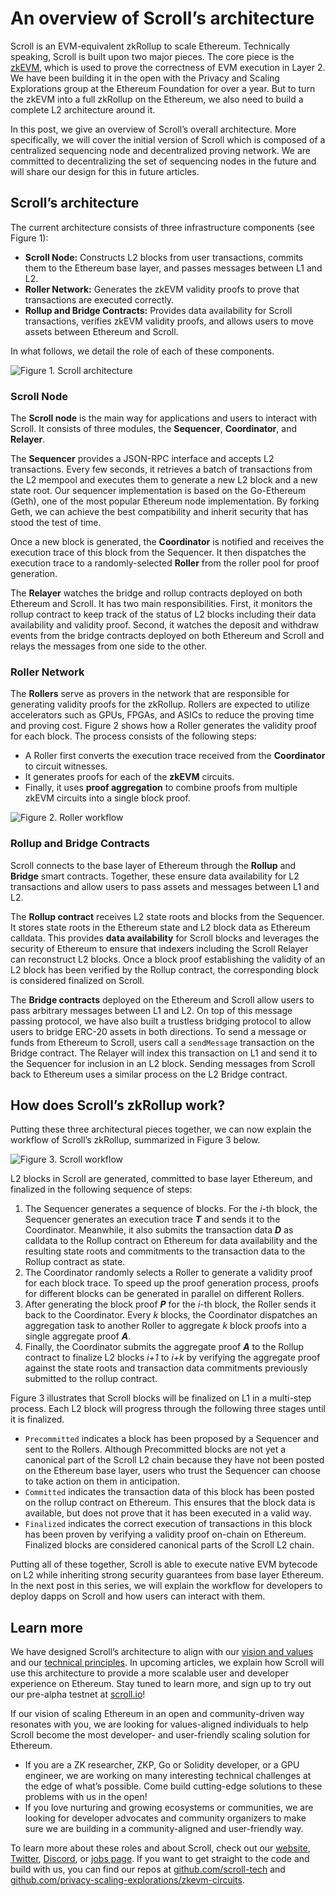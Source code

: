 # An overview of Scroll’s architecture

Scroll is an EVM-equivalent zkRollup to scale Ethereum. Technically speaking, Scroll is built upon two major pieces. The core piece is the [zkEVM](https://scroll.io/blog/zkEVM), which is used to prove the correctness of EVM execution in Layer 2. We have been building it in the open with the Privacy and Scaling Explorations group at the Ethereum Foundation for over a year. But to turn the zkEVM into a full zkRollup on the Ethereum, we also need to build a complete L2 architecture around it.

In this post, we give an overview of Scroll’s overall architecture. More specifically, we will cover the initial version of Scroll which is composed of a centralized sequencing node and decentralized proving network. We are committed to decentralizing the set of sequencing nodes in the future and will share our design for this in future articles.

## Scroll’s architecture

The current architecture consists of three infrastructure components (see Figure 1):

- **Scroll Node:** Constructs L2 blocks from user transactions, commits them to the Ethereum base layer, and passes messages between L1 and L2.
- **Roller Network:** Generates the zkEVM validity proofs to prove that transactions are executed correctly.
- **Rollup and Bridge Contracts:** Provides data availability for Scroll transactions, verifies zkEVM validity proofs, and allows users to move assets between Ethereum and Scroll.

In what follows, we detail the role of each of these components.

![Figure 1. Scroll architecture](https://i.imgur.com/oLlyhIx.png)

### Scroll Node

The **Scroll node** is the main way for applications and users to interact with Scroll. It consists of three modules, the **Sequencer**, **Coordinator**, and **Relayer**.

The **Sequencer** provides a JSON-RPC interface and accepts L2 transactions. Every few seconds, it retrieves a batch of transactions from the L2 mempool and executes them to generate a new L2 block and a new state root. Our sequencer implementation is based on the Go-Ethereum (Geth), one of the most popular Ethereum node implementation. By forking Geth, we can achieve the best compatibility and inherit security that has stood the test of time.

Once a new block is generated, the **Coordinator** is notified and receives the execution trace of this block from the Sequencer. It then dispatches the execution trace to a randomly-selected **Roller** from the roller pool for proof generation.

The **Relayer** watches the bridge and rollup contracts deployed on both Ethereum and Scroll. It has two main responsibilities. First, it monitors the rollup contract to keep track of the status of L2 blocks including their data availability and validity proof. Second, it watches the deposit and withdraw events from the bridge contracts deployed on both Ethereum and Scroll and relays the messages from one side to the other.

### Roller Network

The **Rollers** serve as provers in the network that are responsible for generating validity proofs for the zkRollup. Rollers are expected to utilize accelerators such as GPUs, FPGAs, and ASICs to reduce the proving time and proving cost. Figure 2 shows how a Roller generates the validity proof for each block. The process consists of the following steps:

- A Roller first converts the execution trace received from the **Coordinator** to circuit witnesses.
- It generates proofs for each of the **zkEVM** circuits.
- Finally, it uses **proof aggregation** to combine proofs from multiple zkEVM circuits into a single block proof.

![Figure 2. Roller workflow](https://i.imgur.com/Sajm1E2.png)

### Rollup and Bridge Contracts

Scroll connects to the base layer of Ethereum through the **Rollup** and **Bridge** smart contracts. Together, these ensure data availability for L2 transactions and allow users to pass assets and messages between L1 and L2.

The **Rollup contract** receives L2 state roots and blocks from the Sequencer. It stores state roots in the Ethereum state and L2 block data as Ethereum calldata. This provides **data availability** for Scroll blocks and leverages the security of Ethereum to ensure that indexers including the Scroll Relayer can reconstruct L2 blocks. Once a block proof establishing the validity of an L2 block has been verified by the Rollup contract, the corresponding block is considered finalized on Scroll.

The **Bridge contracts** deployed on the Ethereum and Scroll allow users to pass arbitrary messages between L1 and L2. On top of this message passing protocol, we have also built a trustless bridging protocol to allow users to bridge ERC-20 assets in both directions. To send a message or funds from Ethereum to Scroll, users call a `sendMessage` transaction on the Bridge contract. The Relayer will index this transaction on L1 and send it to the Sequencer for inclusion in an L2 block. Sending messages from Scroll back to Ethereum uses a similar process on the L2 Bridge contract.

## How does Scroll’s zkRollup work?

Putting these three architectural pieces together, we can now explain the workflow of Scroll’s zkRollup, summarized in Figure 3 below.

![Figure 3. Scroll workflow](https://i.imgur.com/QC6IWil.png)

L2 blocks in Scroll are generated, committed to base layer Ethereum, and finalized in the following sequence of steps:

1.  The Sequencer generates a sequence of blocks. For the _i_-th block, the Sequencer generates an execution trace _**T**_ and sends it to the Coordinator. Meanwhile, it also submits the transaction data _**D**_ as calldata to the Rollup contract on Ethereum for data availability and the resulting state roots and commitments to the transaction data to the Rollup contract as state.
2.  The Coordinator randomly selects a Roller to generate a validity proof for each block trace. To speed up the proof generation process, proofs for different blocks can be generated in parallel on different Rollers.
3.  After generating the block proof _**P**_ for the _i_-th block, the Roller sends it back to the Coordinator. Every _k_ blocks, the Coordinator dispatches an aggregation task to another Roller to aggregate _k_ block proofs into a single aggregate proof _**A**_.
4.  Finally, the Coordinator submits the aggregate proof _**A**_ to the Rollup contract to finalize L2 blocks _i+1_ to _i+k_ by verifying the aggregate proof against the state roots and transaction data commitments previously submitted to the rollup contract.

Figure 3 illustrates that Scroll blocks will be finalized on L1 in a multi-step process. Each L2 block will progress through the following three stages until it is finalized.

- `Precommitted` indicates a block has been proposed by a Sequencer and sent to the Rollers. Although Precommitted blocks are not yet a canonical part of the Scroll L2 chain because they have not been posted on the Ethereum base layer, users who trust the Sequencer can choose to take action on them in anticipation.
- `Committed` indicates the transaction data of this block has been posted on the rollup contract on Ethereum. This ensures that the block data is available, but does not prove that it has been executed in a valid way.
- `Finalized` indicates the correct execution of transactions in this block has been proven by verifying a validity proof on-chain on Ethereum. Finalized blocks are considered canonical parts of the Scroll L2 chain.

Putting all of these together, Scroll is able to execute native EVM bytecode on L2 while inheriting strong security guarantees from base layer Ethereum. In the next post in this series, we will explain the workflow for developers to deploy dapps on Scroll and how users can interact with them.

## Learn more

We have designed Scroll’s architecture to align with our [vision and values](https://mirror.xyz/scroll.eth/EYn7ODhQAnNWABwWcu5xZLts_wEXTZAEWyTgExGS1DA) and our [technical principles](https://mirror.xyz/scroll.eth/N7cAie4ul0PdSxNdv2FTqgMV2JEkhOJocsxfeqe4SFE). In upcoming articles, we explain how Scroll will use this architecture to provide a more scalable user and developer experience on Ethereum. Stay tuned to learn more, and sign up to try out our pre-alpha testnet at [scroll.io](http://scroll.io/)!

If our vision of scaling Ethereum in an open and community-driven way resonates with you, we are looking for values-aligned individuals to help Scroll become the most developer- and user-friendly scaling solution for Ethereum.

- If you are a ZK researcher, ZKP, Go or Solidity developer, or a GPU engineer, we are working on many interesting technical challenges at the edge of what’s possible. Come build cutting-edge solutions to these problems with us in the open!
- If you love nurturing and growing ecosystems or communities, we are looking for developer advocates and community organizers to make sure we are building in a community-aligned and user-friendly way.

To learn more about these roles and about Scroll, check out our [website](https://scroll.io/), [Twitter](https://twitter.com/Scroll_ZKP), [Discord](https://discord.gg/scroll), or [jobs page](https://boards.greenhouse.io/scrollio). If you want to get straight to the code and build with us, you can find our repos at [github.com/scroll-tech](http://github.com/scroll-tech) and [github.com/privacy-scaling-explorations/zkevm-circuits](http://github.com/privacy-scaling-explorations/zkevm-circuits).
